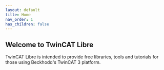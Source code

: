 ```yaml
---
layout: default
title: Home
nav_order: 1
has_children: false
---
```




## Welcome to TwinCAT Libre
TwinCAT Libre is intended to provide free libraries, tools and tutorials for those using Beckhodd's TwinCAT 3 platform. 
